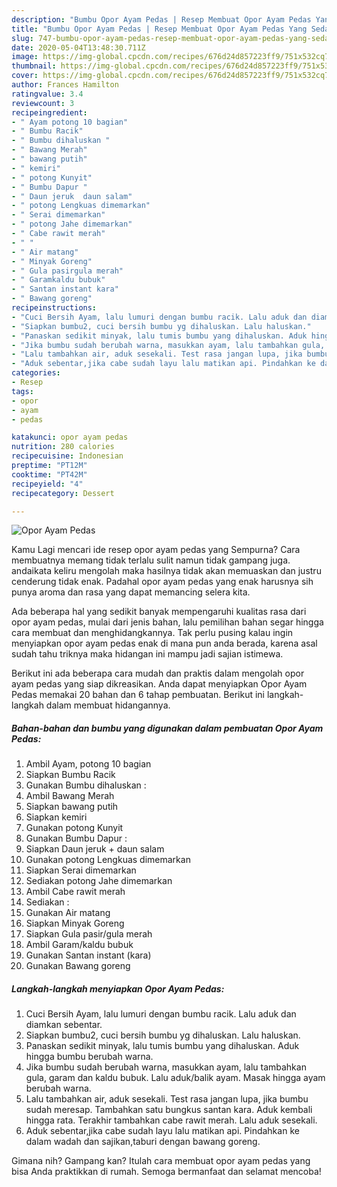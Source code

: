 ```yaml
---
description: "Bumbu Opor Ayam Pedas | Resep Membuat Opor Ayam Pedas Yang Sedap"
title: "Bumbu Opor Ayam Pedas | Resep Membuat Opor Ayam Pedas Yang Sedap"
slug: 747-bumbu-opor-ayam-pedas-resep-membuat-opor-ayam-pedas-yang-sedap
date: 2020-05-04T13:48:30.711Z
image: https://img-global.cpcdn.com/recipes/676d24d857223ff9/751x532cq70/opor-ayam-pedas-foto-resep-utama.jpg
thumbnail: https://img-global.cpcdn.com/recipes/676d24d857223ff9/751x532cq70/opor-ayam-pedas-foto-resep-utama.jpg
cover: https://img-global.cpcdn.com/recipes/676d24d857223ff9/751x532cq70/opor-ayam-pedas-foto-resep-utama.jpg
author: Frances Hamilton
ratingvalue: 3.4
reviewcount: 3
recipeingredient:
- " Ayam potong 10 bagian"
- " Bumbu Racik"
- " Bumbu dihaluskan "
- " Bawang Merah"
- " bawang putih"
- " kemiri"
- " potong Kunyit"
- " Bumbu Dapur "
- " Daun jeruk  daun salam"
- " potong Lengkuas dimemarkan"
- " Serai dimemarkan"
- " potong Jahe dimemarkan"
- " Cabe rawit merah"
- " "
- " Air matang"
- " Minyak Goreng"
- " Gula pasirgula merah"
- " Garamkaldu bubuk"
- " Santan instant kara"
- " Bawang goreng"
recipeinstructions:
- "Cuci Bersih Ayam, lalu lumuri dengan bumbu racik. Lalu aduk dan diamkan sebentar."
- "Siapkan bumbu2, cuci bersih bumbu yg dihaluskan. Lalu haluskan."
- "Panaskan sedikit minyak, lalu tumis bumbu yang dihaluskan. Aduk hingga bumbu berubah warna."
- "Jika bumbu sudah berubah warna, masukkan ayam, lalu tambahkan gula, garam dan kaldu bubuk. Lalu aduk/balik ayam. Masak hingga ayam berubah warna."
- "Lalu tambahkan air, aduk sesekali. Test rasa jangan lupa, jika bumbu sudah meresap. Tambahkan satu bungkus santan kara. Aduk kembali hingga rata. Terakhir tambahkan cabe rawit merah. Lalu aduk sesekali."
- "Aduk sebentar,jika cabe sudah layu lalu matikan api. Pindahkan ke dalam wadah dan sajikan,taburi dengan bawang goreng."
categories:
- Resep
tags:
- opor
- ayam
- pedas

katakunci: opor ayam pedas 
nutrition: 280 calories
recipecuisine: Indonesian
preptime: "PT12M"
cooktime: "PT42M"
recipeyield: "4"
recipecategory: Dessert

---
```



![Opor Ayam Pedas](https://img-global.cpcdn.com/recipes/676d24d857223ff9/751x532cq70/opor-ayam-pedas-foto-resep-utama.jpg)

Kamu Lagi mencari ide resep opor ayam pedas yang Sempurna? Cara membuatnya memang tidak terlalu sulit namun tidak gampang juga. andaikata keliru mengolah maka hasilnya tidak akan memuaskan dan justru cenderung tidak enak. Padahal opor ayam pedas yang enak harusnya sih punya aroma dan rasa yang dapat memancing selera kita.



Ada beberapa hal yang sedikit banyak mempengaruhi kualitas rasa dari opor ayam pedas, mulai dari jenis bahan, lalu pemilihan bahan segar hingga cara membuat dan menghidangkannya. Tak perlu pusing kalau ingin menyiapkan opor ayam pedas enak di mana pun anda berada, karena asal sudah tahu triknya maka hidangan ini mampu jadi sajian istimewa.


Berikut ini ada beberapa cara mudah dan praktis dalam mengolah opor ayam pedas yang siap dikreasikan. Anda dapat menyiapkan Opor Ayam Pedas memakai 20 bahan dan 6 tahap pembuatan. Berikut ini langkah-langkah dalam membuat hidangannya.

<!--inarticleads1-->

##### Bahan-bahan dan bumbu yang digunakan dalam pembuatan Opor Ayam Pedas:

1. Ambil  Ayam, potong 10 bagian
1. Siapkan  Bumbu Racik
1. Gunakan  Bumbu dihaluskan :
1. Ambil  Bawang Merah
1. Siapkan  bawang putih
1. Siapkan  kemiri
1. Gunakan  potong Kunyit
1. Gunakan  Bumbu Dapur :
1. Siapkan  Daun jeruk + daun salam
1. Gunakan  potong Lengkuas dimemarkan
1. Siapkan  Serai dimemarkan
1. Sediakan  potong Jahe dimemarkan
1. Ambil  Cabe rawit merah
1. Sediakan  :
1. Gunakan  Air matang
1. Siapkan  Minyak Goreng
1. Siapkan  Gula pasir/gula merah
1. Ambil  Garam/kaldu bubuk
1. Gunakan  Santan instant (kara)
1. Gunakan  Bawang goreng




<!--inarticleads2-->

##### Langkah-langkah menyiapkan Opor Ayam Pedas:

1. Cuci Bersih Ayam, lalu lumuri dengan bumbu racik. Lalu aduk dan diamkan sebentar.
1. Siapkan bumbu2, cuci bersih bumbu yg dihaluskan. Lalu haluskan.
1. Panaskan sedikit minyak, lalu tumis bumbu yang dihaluskan. Aduk hingga bumbu berubah warna.
1. Jika bumbu sudah berubah warna, masukkan ayam, lalu tambahkan gula, garam dan kaldu bubuk. Lalu aduk/balik ayam. Masak hingga ayam berubah warna.
1. Lalu tambahkan air, aduk sesekali. Test rasa jangan lupa, jika bumbu sudah meresap. Tambahkan satu bungkus santan kara. Aduk kembali hingga rata. Terakhir tambahkan cabe rawit merah. Lalu aduk sesekali.
1. Aduk sebentar,jika cabe sudah layu lalu matikan api. Pindahkan ke dalam wadah dan sajikan,taburi dengan bawang goreng.




Gimana nih? Gampang kan? Itulah cara membuat opor ayam pedas yang bisa Anda praktikkan di rumah. Semoga bermanfaat dan selamat mencoba!
